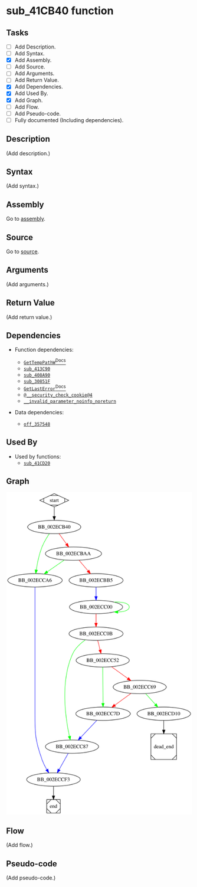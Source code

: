 # sub_41CB40 function

## Tasks

- [ ] Add Description.
- [ ] Add Syntax.
- [X] Add Assembly.
- [ ] Add Source.
- [ ] Add Arguments.
- [ ] Add Return Value.
- [X] Add Dependencies.
- [X] Add Used By.
- [X] Add Graph.
- [ ] Add Flow.
- [ ] Add Pseudo-code.
- [ ] Fully documented (Including dependencies).

## Description

(Add description.)

## Syntax

(Add syntax.)

## Assembly

Go to [assembly](../asm/sub_41CB40.asm).

## Source

Go to [source](../cc/sub_41CB40.cc).

## Arguments

(Add arguments.)

## Return Value

(Add return value.)

## Dependencies

* Function dependencies:
  * [`GetTempPathW`<sup>Docs</sup>](https://docs.microsoft.com/en-us/windows/win32/api/fileapi/nf-fileapi-gettemppathw)
  * [`sub_413C90`](sub_413C90.md)
  * [`sub_408A90`](sub_408A90.md)
  * [`sub_30851F`](sub_30851F.md)
  * [`GetLastError`<sup>Docs</sup>](https://docs.microsoft.com/en-us/windows/win32/api/errhandlingapi/nf-errhandlingapi-getlasterror)
  * [`@__security_check_cookie@4`](@__security_check_cookie@4.md)
  * [`__invalid_parameter_noinfo_noreturn`](__invalid_parameter_noinfo_noreturn.md)

* Data dependencies:
  * [`off_357548`](off_357548.md)

## Used By

* Used by functions:
  * [`sub_41CD20`](sub_41CD20.md)

## Graph

![sub_41CB40 Graph](../svg/sub_41CB40.svg "sub_41CB40 Graph")

## Flow

(Add flow.)

## Pseudo-code

(Add pseudo-code.)


